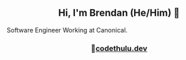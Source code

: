 
<h2 align="center">Hi, I'm Brendan (He/Him) 👋</h2>

Software Engineer Working at Canonical.



<h3 align="center">🔗<a href="https://www.codethulu.dev">codethulu.dev</a></h3>
